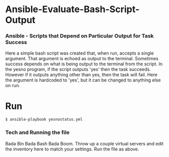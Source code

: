 
# Ansible-Evaluate-Bash-Script-Output

### Ansible - Scripts that Depend on Particular Output for Task Success

Here a simple bash script was created that, when run, accepts a single argument. That argument is echoed as output to the terminal. Sometimes success depends on what is being output to the terminal from the script. In the yesno program, if the script outputs 'yes' then the task succeeds. However if it outputs anything other than yes, then the task will fail. Here the argument is hardcoded to 'yes', but it can be changed to anything else on run. 

# Run
```sh
$ ansible-playbook yesnostatus.yml 
```

### Tech and Running the file

Bada Bin Bada Bash Bada Boom. Throw up a couple virtual servers and edit the inventory here to match your settings. Run the file as above. 
